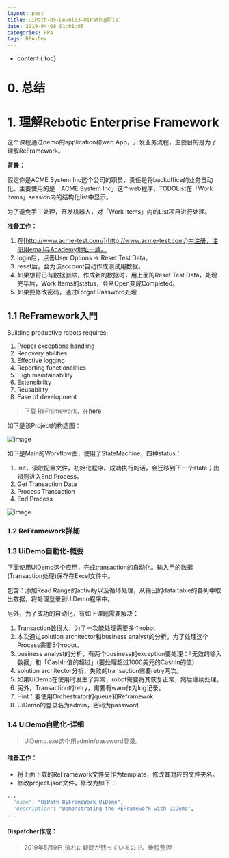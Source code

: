 ```yaml
---
layout: post
title: UiPath-05-Level03-UiPath进阶(1)
date: 2019-04-08 01:01:05
categories: RPA
tags: RPA-Dev
---
```

* content
{:toc}

# 0. 总结

# 1. 理解Rebotic Enterprise Framework

这个课程通过demo的application和web App，开发业务流程，主要目的是为了理解ReFramework。

**背景：**

假定你是ACME System Inc这个公司的职员，责任是将backoffice的业务自动化。主要使用的是「ACME System Inc」这个web程序，TODOList在「Work Items」session内的结构化list中显示。

为了避免手工处理，开发机器人，对「Work Items」内的List项目进行处理。

**准备工作：**

1. 在[http://www.acme-test.com/](http://www.acme-test.com/)中注册，注册用email与Academy地址一致。
2. login后，点击User Options -> Reset Test Data。
3. reset后，会为该account自动作成测试用数据。
4. 如果想将已有数据删除，作成新的数据时，用上面的Reset Test Data，处理完毕后，Work Items的status，会从Open变成Completed。
5. 如果要修改密码，通过Forgot Password处理

## 1.1 ReFramework入門

Building productive robots requires:

1. Proper exceptions handling
2. Recovery abilities
3. Effective logging
4. Reporting functionalities
5. High maintainability
6. Extensibility
7. Reusability
8. Ease of development

> 下载 ReFramework，在[here](https://github.com/UiPath/ReFrameWork)

如下是该Project的构造图：

![image](https://user-images.githubusercontent.com/18595935/57195013-8474e700-6f88-11e9-9450-e0e9bc4367ab.png)

如下是Main的Workflow图，使用了StateMachine，四种status：
1. Init，读取配置文件，初始化程序。成功执行的话，会迁移到下一个state；出错则进入End Process。
2. Get Transaction Data
3. Process Transaction
4. End Process

![image](https://user-images.githubusercontent.com/18595935/57180788-29c78680-6ec7-11e9-8590-4488b9edee2d.png)

### 1.2 ReFramework詳細

### 1.3 UiDemo自動化-概要

下面使用UiDemo这个应用，完成transaction的自动化。输入用的数据(Transaction处理)保存在Excel文件中。

包含：添加Read Range的activity以及循环处理，从输出的data table的各列中取出数据，将处理登录到UiDemo程序中。

另外，为了成功的自动化，有如下课题需要解决：

1. Transaction数很大，为了一次能处理需要多个robot
2. 本次通过solution architector和business analyst的分析，为了处理这个Process需要5个robot。
3. business analyst的分析，有两个business的exception要处理：「无效的输入数据」和「CashIn值的超过」(要处理超过1000美元的CashIn的值)
4. solution architector分析，失败的transaction需要retry两次。
5. 如果UiDemo在使用时发生了异常，robot需要将其恢复正常，然后继续处理。
6. 另外，Transaction的retry，需要有warn作为log记录。
7. Hint：要使用Orchestrator的queue和Reframewok
8. UiDemo的登录名为admin，密码为password

### 1.4 UiDemo自動化-详细

> UiDemo.exe这个用admin/password登录。

#### **准备工作：**
- 将上面下载的ReFramework文件夹作为template，修改其对应的文件夹名。
- 修改project.json文件，修改为如下：

```python
...
  "name": "UiPath_REFrameWork_UiDemo",
  "description": "Demonstrating the REFramework with UiDemo",
...
```

#### **Dispatcher作成：**

> 2019年5月9日 流れに疑問が残っているので、後程整理